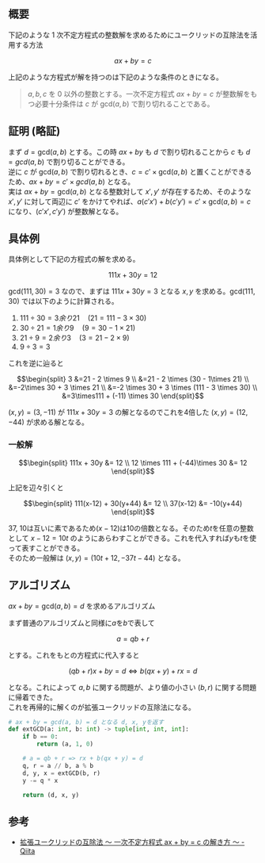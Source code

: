 ## 概要

下記のような 1 次不定方程式の整数解を求めるためにユークリッドの互除法を活用する方法

$$
ax + by = c
$$

上記のような方程式が解を持つのは下記のような条件のときになる。

>$a, b, c$ を 0 以外の整数とする。一次不定方程式 $ax+by=c$ が整数解をもつ必要十分条件は $c$ が $\textrm{gcd}(a, b)$ で割り切れることである。

## 証明 (略証)

まず $d=\textrm{gcd}(a, b)$ とする。この時 $ax+by$ も $d$ で割り切れることから $c$ も $d=gcd(a, b)$ で割り切ることができる。  
逆に $c$ が $\textrm{gcd}(a, b)$ で割り切れるとき、$c=c\prime \times \textrm{gcd}(a, b)$ と置くことができるため、$ax+by=c\prime\times gcd(a, b)$ となる。  
実は $ax+by=\textrm{gcd}(a, b)$ となる整数対して $x\prime, y\prime$ が存在するため、そのような $x\prime, y\prime$ に対して両辺に $c\prime$ をかけてやれば、$a(c\prime x\prime) + b(c\prime y\prime)=c\prime \times \textrm{gcd}(a, b) = c$ になり、$(c\prime x\prime, c\prime y\prime)$ が整数解となる。

## 具体例

具体例として下記の方程式の解を求める。

$$
111x+30y=12
$$

$\textrm{gcd}(111, 30)=3$ なので、まずは $111x+30y=3$ となる $x, y$ を求める。$\textrm{gcd}(111, 30)$ では以下のように計算される。

1. $111 \div 30 = 3 余り 21 \quad (21=111-3\times 30)$
1. $30\div 21=1余り9 \quad (9=30-1\times 21)$
1. $21\div 9=2余り3 \quad (3=21-2\times 9)$
1. $9\div 3=3$

これを逆に辿ると

$$\begin{split}
3 &=21 - 2 \times 9 \\
&=21 - 2 \times (30 - 1\times 21) \\
&=-2\times 30 + 3 \times 21 \\
&=-2 \times 30 + 3 \times (111 - 3 \times 30) \\
&=3\times111 + (-11) \times 30
\end{split}$$

$(x, y)=(3, -11)$ が $111x+30y=3$ の解となるのでこれを4倍した $(x, y)=(12, -44)$ が求める解となる。

### 一般解
$$\begin{split}  
111x + 30y &= 12 \\  
12 \times 111 + (-44)\times 30 &= 12  
\end{split}$$

上記を辺々引くと

$$\begin{split}
111(x-12) + 30(y+44) &= 12 \\
37(x-12) &= -10(y+44)
\end{split}$$

37, 10は互いに素であるため$(x-12)$は10の倍数となる。そのため$t$を任意の整数として $x-12=10t$ のようにあらわすことができる。これを代入すれば$y$も$t$を使って表すことができる。  
そのため一般解は $(x, y) = (10t + 12, -37t - 44)$ となる。

## アルゴリズム

$ax+by=\textrm{gcd}(a, b)=d$ を求めるアルゴリズム

まず普通のアルゴリズムと同様に$a$を$b$で表して

$$a=qb+r$$

とする。これをもとの方程式に代入すると

$$(qb+r)x+by=d \Leftrightarrow b(qx+y)+rx=d$$

となる。これによって $a, b$ に関する問題が、より値の小さい $(b, r)$ に関する問題に帰着できた。  
これを再帰的に解くのが拡張ユークリッドの互除法になる。
```Python
# ax + by = gcd(a, b) = d となる d, x, yを返す
def extGCD(a: int, b: int) -> tuple[int, int, int]:
    if b == 0:
        return (a, 1, 0)

    # a = qb + r => rx + b(qx + y) = d
    q, r = a // b, a % b
    d, y, x = extGCD(b, r)
    y -= q * x

    return (d, x, y)
```

## 参考
- [拡張ユークリッドの互除法 〜 一次不定方程式 ax + by = c の解き方 〜 - Qiita](https://qiita.com/drken/items/b97ff231e43bce50199a)
